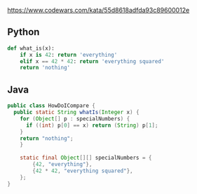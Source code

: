 https://www.codewars.com/kata/55d8618adfda93c89600012e

## Python
```python
def what_is(x):
    if x is 42: return 'everything'
    elif x == 42 * 42: return 'everything squared'
    return 'nothing'
```

## Java
```java
public class HowDoICompare {
  public static String whatIs(Integer x) {
    for (Object[] p : specialNumbers) {
      if ((int) p[0] == x) return (String) p[1];
    }
    return "nothing";
    }
  
    static final Object[][] specialNumbers = {
        {42, "everything"},
        {42 * 42, "everything squared"},
    };
}
```